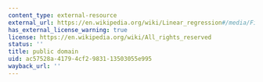 ```yaml
---
content_type: external-resource
external_url: https://en.wikipedia.org/wiki/Linear_regression#/media/File:Galton%27s_correlation_diagram_1875.jpg
has_external_license_warning: true
license: https://en.wikipedia.org/wiki/All_rights_reserved
status: ''
title: public domain
uid: ac57528a-4179-4cf2-9831-13503055e995
wayback_url: ''
---
```

